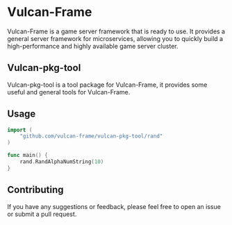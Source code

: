 # Vulcan-Frame

Vulcan-Frame is a game server framework that is ready to use. It provides a general server framework for microservices, allowing you to quickly build a high-performance and highly available game server cluster.

## Vulcan-pkg-tool

Vulcan-pkg-tool is a tool package for Vulcan-Frame, it provides some useful and general tools for Vulcan-Frame.

## Usage

```go
import (
    "github.com/vulcan-frame/vulcan-pkg-tool/rand"
)

func main() {
    rand.RandAlphaNumString(10)
}
```

## Contributing

If you have any suggestions or feedback, please feel free to open an issue or submit a pull request.
